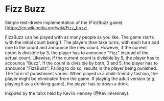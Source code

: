 # Fizz Buzz 

Simple test-driven implementation of the (FizzBuzz game)[https://en.wikipedia.org/wiki/Fizz_buzz]. 

FizzBuzz can be played with as many people as you like. 
The game starts with the initial count being 1.
The players then take turns, with each turn add one to the count and announce the new count. 
However, if the current count is divisible by 3, the player has to announce "Fizz" instead of the actual count.
Likewise, if the current count is divisible by 5, the player has to accounce "Buzz".
If the count is divisible by both, 3 and 5, the player has to announce "FizzBuzz". 
Failing to do so, results in the player being punished.
The form of punishment varies: When played in a child-friendly fashion, the player might be eliminated from the game. 
If playing the adult version (e.g. playing it as a drinking game), the player has to down a drink.    

Inspired by the talks held by Kevlin Henney (@KevlinHenney).
 

